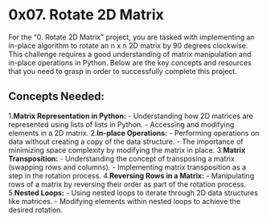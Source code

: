 # 0x07. Rotate 2D Matrix
For the “0. Rotate 2D Matrix” project, you are tasked with implementing an in-place algorithm to rotate an n x n 2D matrix by 90 degrees clockwise. This challenge requires a good understanding of matrix manipulation and in-place operations in Python. Below are the key concepts and resources that you need to grasp in order to successfully complete this project.
## Concepts Needed:
1.**Matrix Representation in Python:**
    - Understanding how 2D matrices are represented using lists of lists in Python.
    - Accessing and modifying elements in a 2D matrix.
2.**In-place Operations:**
    - Performing operations on data without creating a copy of the data structure.
    - The importance of minimizing space complexity by modifying the matrix in place.
3.**Matrix Transposition:**
    - Understanding the concept of transposing a matrix (swapping rows and columns).
    - Implementing matrix transposition as a step in the rotation process.
4.**Reversing Rows in a Matrix:**
    - Manipulating rows of a matrix by reversing their order as part of the rotation process.
5.**Nested Loops:**
    - Using nested loops to iterate through 2D data structures like matrices.
    - Modifying elements within nested loops to achieve the desired rotation.